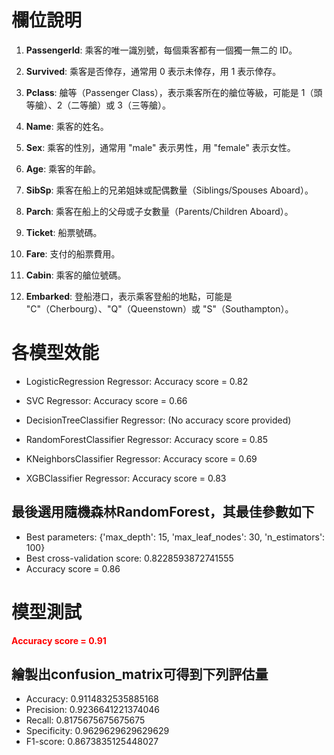 # 欄位說明

1. **PassengerId**: 乘客的唯一識別號，每個乘客都有一個獨一無二的 ID。

2. **Survived**: 乘客是否倖存，通常用 0 表示未倖存，用 1 表示倖存。

3. **Pclass**: 艙等（Passenger Class），表示乘客所在的艙位等級，可能是 1（頭等艙）、2（二等艙）或 3（三等艙）。

4. **Name**: 乘客的姓名。

5. **Sex**: 乘客的性別，通常用 "male" 表示男性，用 "female" 表示女性。

6. **Age**: 乘客的年齡。

7. **SibSp**: 乘客在船上的兄弟姐妹或配偶數量（Siblings/Spouses Aboard）。

8. **Parch**: 乘客在船上的父母或子女數量（Parents/Children Aboard）。

9. **Ticket**: 船票號碼。

10. **Fare**: 支付的船票費用。

11. **Cabin**: 乘客的艙位號碼。

12. **Embarked**: 登船港口，表示乘客登船的地點，可能是 "C"（Cherbourg）、"Q"（Queenstown）或 "S"（Southampton）。

# 各模型效能
- LogisticRegression Regressor:
  Accuracy score = 0.82

- SVC Regressor:
  Accuracy score = 0.66

- DecisionTreeClassifier Regressor:
  (No accuracy score provided)

- RandomForestClassifier Regressor:
  Accuracy score = 0.85

- KNeighborsClassifier Regressor:
  Accuracy score = 0.69

- XGBClassifier Regressor:
  Accuracy score = 0.83
## 最後選用隨機森林RandomForest，其最佳參數如下
- Best parameters: {'max_depth': 15, 'max_leaf_nodes': 30, 'n_estimators': 100}
- Best cross-validation score: 0.8228593872741555
- Accuracy score = 0.86

# 模型測試
**<span style="color:red">Accuracy score = 0.91</span>**

## 繪製出confusion_matrix可得到下列評估量
- Accuracy: 0.9114832535885168
- Precision: 0.9236641221374046
- Recall: 0.8175675675675675
- Specificity: 0.9629629629629629
- F1-score: 0.8673835125448027